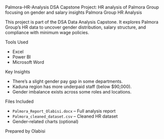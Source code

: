 Palmora-HR-Analysis
DSA Capstone Project: HR analysis of Palmora Group focusing on gender and salary insights
Palmora Group HR Analysis

This project is part of the DSA Data Analysis Capstone. It explores Palmora Group’s HR data to uncover gender distribution, salary structure, and compliance with minimum wage policies.

Tools Used
- Excel
- Power BI
- Microsoft Word

 Key Insights
- There’s a slight gender pay gap in some departments.
- Kaduna region has more underpaid staff (below $90,000).
- Gender imbalance exists across some roles and locations.

Files Included
- `Palmora_Report_Olabisi.docx` – Full analysis report
- `Palmora_cleaned_dataset.csv` – Cleaned HR dataset
- Gender-related charts (optional)

Prepared by Olabisi
